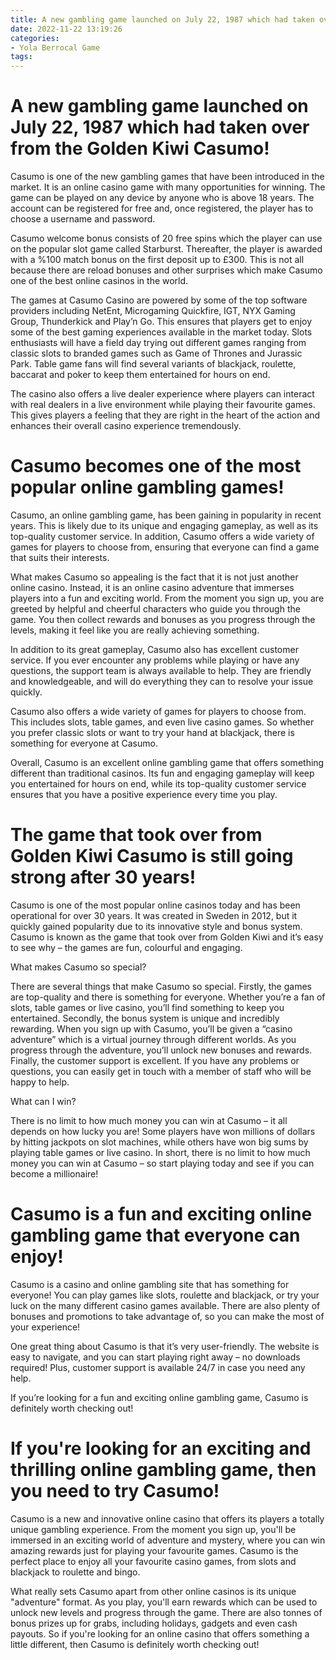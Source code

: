 ```yaml
---
title: A new gambling game launched on July 22, 1987 which had taken over from the Golden Kiwi Casumo!
date: 2022-11-22 13:19:26
categories:
- Yola Berrocal Game
tags:
---
```



#  A new gambling game launched on July 22, 1987 which had taken over from the Golden Kiwi Casumo!

Casumo is one of the new gambling games that have been introduced in the market. It is an online casino game with many opportunities for winning. The game can be played on any device by anyone who is above 18 years. The account can be registered for free and, once registered, the player has to choose a username and password.

Casumo welcome bonus consists of 20 free spins which the player can use on the popular slot game called Starburst. Thereafter, the player is awarded with a %100 match bonus on the first deposit up to £300. This is not all because there are reload bonuses and other surprises which make Casumo one of the best online casinos in the world.

The games at Casumo Casino are powered by some of the top software providers including NetEnt, Microgaming Quickfire, IGT, NYX Gaming Group, Thunderkick and Play’n Go. This ensures that players get to enjoy some of the best gaming experiences available in the market today. Slots enthusiasts will have a field day trying out different games ranging from classic slots to branded games such as Game of Thrones and Jurassic Park. Table game fans will find several variants of blackjack, roulette, baccarat and poker to keep them entertained for hours on end.

The casino also offers a live dealer experience where players can interact with real dealers in a live environment while playing their favourite games. This gives players a feeling that they are right in the heart of the action and enhances their overall casino experience tremendously.

#  Casumo becomes one of the most popular online gambling games!

Casumo, an online gambling game, has been gaining in popularity in recent years. This is likely due to its unique and engaging gameplay, as well as its top-quality customer service. In addition, Casumo offers a wide variety of games for players to choose from, ensuring that everyone can find a game that suits their interests.

What makes Casumo so appealing is the fact that it is not just another online casino. Instead, it is an online casino adventure that immerses players into a fun and exciting world. From the moment you sign up, you are greeted by helpful and cheerful characters who guide you through the game. You then collect rewards and bonuses as you progress through the levels, making it feel like you are really achieving something.

In addition to its great gameplay, Casumo also has excellent customer service. If you ever encounter any problems while playing or have any questions, the support team is always available to help. They are friendly and knowledgeable, and will do everything they can to resolve your issue quickly.

Casumo also offers a wide variety of games for players to choose from. This includes slots, table games, and even live casino games. So whether you prefer classic slots or want to try your hand at blackjack, there is something for everyone at Casumo.

Overall, Casumo is an excellent online gambling game that offers something different than traditional casinos. Its fun and engaging gameplay will keep you entertained for hours on end, while its top-quality customer service ensures that you have a positive experience every time you play.

#  The game that took over from Golden Kiwi Casumo is still going strong after 30 years!

Casumo is one of the most popular online casinos today and has been operational for over 30 years. It was created in Sweden in 2012, but it quickly gained popularity due to its innovative style and bonus system. Casumo is known as the game that took over from Golden Kiwi and it’s easy to see why – the games are fun, colourful and engaging.

What makes Casumo so special?

There are several things that make Casumo so special. Firstly, the games are top-quality and there is something for everyone. Whether you’re a fan of slots, table games or live casino, you’ll find something to keep you entertained. Secondly, the bonus system is unique and incredibly rewarding. When you sign up with Casumo, you’ll be given a “casino adventure” which is a virtual journey through different worlds. As you progress through the adventure, you’ll unlock new bonuses and rewards. Finally, the customer support is excellent. If you have any problems or questions, you can easily get in touch with a member of staff who will be happy to help.

What can I win?

There is no limit to how much money you can win at Casumo – it all depends on how lucky you are! Some players have won millions of dollars by hitting jackpots on slot machines, while others have won big sums by playing table games or live casino. In short, there is no limit to how much money you can win at Casumo – so start playing today and see if you can become a millionaire!

#  Casumo is a fun and exciting online gambling game that everyone can enjoy!

Casumo is a casino and online gambling site that has something for everyone! You can play games like slots, roulette and blackjack, or try your luck on the many different casino games available. There are also plenty of bonuses and promotions to take advantage of, so you can make the most of your experience!

One great thing about Casumo is that it’s very user-friendly. The website is easy to navigate, and you can start playing right away – no downloads required! Plus, customer support is available 24/7 in case you need any help.

If you’re looking for a fun and exciting online gambling game, Casumo is definitely worth checking out!

#  If you're looking for an exciting and thrilling online gambling game, then you need to try Casumo!

Casumo is a new and innovative online casino that offers its players a totally unique gambling experience. From the moment you sign up, you'll be immersed in an exciting world of adventure and mystery, where you can win amazing rewards just for playing your favourite games. Casumo is the perfect place to enjoy all your favourite casino games, from slots and blackjack to roulette and bingo.

What really sets Casumo apart from other online casinos is its unique "adventure" format. As you play, you'll earn rewards which can be used to unlock new levels and progress through the game. There are also tonnes of bonus prizes up for grabs, including holidays, gadgets and even cash payouts. So if you're looking for an online casino that offers something a little different, then Casumo is definitely worth checking out!